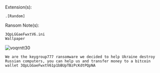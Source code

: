 Extension(s): 
```
.[Random]
```
Ransom Note(s): 
```
3QpLGGaeFwxtV6.ini
Wallpaper
```
![voqrntt30](https://github.com/user-attachments/assets/c7d4d573-a21b-439a-a3cb-a9be59625a71)
```
We are the keygroup777 ransomware we decided to help Ukraine destroy Russian computers, you can help us and transfer money to a bitcoin wallet 3QpLGGaeFwxtV61p1bBUpTBzPcKdtPQpNA
```
